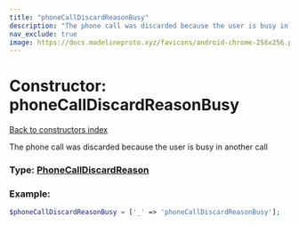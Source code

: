 ```yaml
---
title: "phoneCallDiscardReasonBusy"
description: "The phone call was discarded because the user is busy in another call"
nav_exclude: true
image: https://docs.madelineproto.xyz/favicons/android-chrome-256x256.png
---
```

# Constructor: phoneCallDiscardReasonBusy  
[Back to constructors index](/API_docs/constructors/index.html)



The phone call was discarded because the user is busy in another call




### Type: [PhoneCallDiscardReason](/API_docs/types/PhoneCallDiscardReason.html)


### Example:

```php
$phoneCallDiscardReasonBusy = ['_' => 'phoneCallDiscardReasonBusy'];
```  

